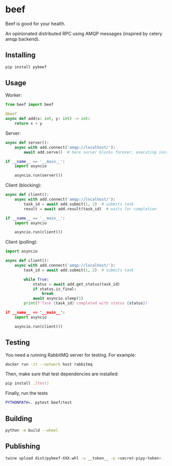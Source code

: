 # beef

Beef is good for your health.

An opinionated distributed RPC using AMQP messages (inspired by celery amqp backend).

## Installing
```bash
pip install pybeef
```

## Usage

Worker:
```python
from beef import beef

@beef
async def add(x: int, y: int) -> int:
    return x + y
```

Server:
```python
async def server():
    async with add.connect('amqp://localhost/'):
        await add.serve()  # here server blocks forever, executing incoming tasks

if __name__ == '__main__':
    import asyncio

    asyncio.run(server())
```

Client (blocking):
```python
async def client():
    async with add.connect('amqp://localhost/'):
        task_id = await add.submit(1, 2)  # submits task
        result = await add.result(task_id)  # waits for completion

if __name__ == '__main__':
    import asyncio

    asyncio.run(client())
```

Client (polling):
```python
import asyncio

async def client():
    async with add.connect('amqp://localhost/'):
        task_id = await add.submit(1, 2)  # submits task

        while True:
            status = await add.get_status(task_id)
            if status.is_final:
                break
            await asyncio.sleep(1)
        print(f'Task {task_id} completed with status {status})

if __name__ == '__main__':
    import asyncio

    asyncio.run(client())
```

## Testing

You need a running RabbitMQ server for testing. For example:
```bash
docker run -it --network host rabbitmq
```

Then, make sure that test dependencies are installed:
```bash
pip install .[test]
```

Finally, run the tests
```bash
PYTHONPATH=. pytest beef/test
```


## Building
```bash
python -m build --wheel
```

## Publishing
```bash
twine upload dist/pybeef-XXX.whl -u __token__ -p <secret-pipy-token>
```